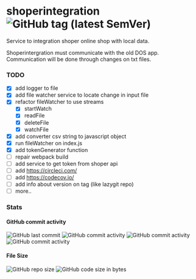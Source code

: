 # shoperintegration ![GitHub tag (latest SemVer)](https://img.shields.io/github/tag/ambus/shoperintegration.svg?style=for-the-badge)
Service to integration shoper online shop with local data.

Shoperintergration must communicate with the old DOS app. Communication will be done through changes on txt files.

### TODO
* [X] add logger to file
* [X] add file watcher service to locate change in input file
* [X] refactor fileWatcher to use streams
    - [X] startWatch
    - [X] readFile
    - [X] deleteFile
    - [X] watchFile
* [X] add converter csv string to javascript object
* [X] run fileWatcher on index.js
* [X] add tokenGenerator function
* [ ] repair webpack build
* [ ] add service to get token from shoper api
* [ ] add https://circleci.com/
* [ ] add https://codecov.io/
* [ ] add info about version on tag (like lazygit repo)
* [ ] more..

### Stats
#### GitHub commit activity
![GitHub last commit](https://img.shields.io/github/last-commit/ambus/shoperintegration.svg?style=for-the-badge)
![GitHub commit activity](https://img.shields.io/github/commit-activity/y/ambus/shoperintegration.svg?style=for-the-badge)
![GitHub commit activity](https://img.shields.io/github/commit-activity/m/ambus/shoperintegration.svg?style=for-the-badge)
![GitHub commit activity](https://img.shields.io/github/commit-activity/w/ambus/shoperintegration.svg?style=for-the-badge)

#### File Size
![GitHub repo size](https://img.shields.io/github/repo-size/ambus/shoperintegration.svg?style=for-the-badge)
![GitHub code size in bytes](https://img.shields.io/github/languages/code-size/ambus/shoperintegration.svg?style=for-the-badge)
